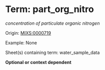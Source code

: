 # Term: part_org_nitro

*concentration of particulate organic nitrogen*

Origin: [MIXS:0000719](https://w3id.org/mixs/0000719)

Example: None

Sheet(s) containing term: water_sample_data

**Optional or context dependent**